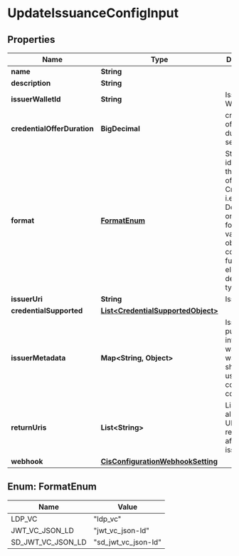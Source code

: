 # UpdateIssuanceConfigInput

## Properties

| Name                        | Type                                                                      | Description                                                                                                                                           | Notes      |
| --------------------------- | ------------------------------------------------------------------------- | ----------------------------------------------------------------------------------------------------------------------------------------------------- | ---------- |
| **name**                    | **String**                                                                |                                                                                                                                                       | [optional] |
| **description**             | **String**                                                                |                                                                                                                                                       | [optional] |
| **issuerWalletId**          | **String**                                                                | Issuer Wallet id                                                                                                                                      | [optional] |
| **credentialOfferDuration** | **BigDecimal**                                                            | credential offer duration in second                                                                                                                   | [optional] |
| **format**                  | [**FormatEnum**](#FormatEnum)                                             | String identifying the format of this Credential, i.e., ldp_vc. Depending on the format value, the object contains further elements defining the type | [optional] |
| **issuerUri**               | **String**                                                                | Issuer URI                                                                                                                                            | [optional] |
| **credentialSupported**     | [**List&lt;CredentialSupportedObject&gt;**](CredentialSupportedObject.md) |                                                                                                                                                       | [optional] |
| **issuerMetadata**          | **Map&lt;String, Object&gt;**                                             | Issuer public information wallet may want to show to user during consent confirmation                                                                 | [optional] |
| **returnUris**              | **List&lt;String&gt;**                                                    | List of allowed URIs to be returned to after issuance                                                                                                 | [optional] |
| **webhook**                 | [**CisConfigurationWebhookSetting**](CisConfigurationWebhookSetting.md)   |                                                                                                                                                       | [optional] |

## Enum: FormatEnum

| Name              | Value                         |
| ----------------- | ----------------------------- |
| LDP_VC            | &quot;ldp_vc&quot;            |
| JWT_VC_JSON_LD    | &quot;jwt_vc_json-ld&quot;    |
| SD_JWT_VC_JSON_LD | &quot;sd_jwt_vc_json-ld&quot; |
